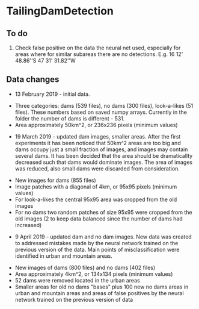 # TailingDamDetection

## To do
1. Check false positive on the data the neural net used, especially for areas where for similar subareas there are no detections. E.g. 16 12' 48.86''S 47 31' 31.82''W

## Data changes
* 13 February 2019 - initial data. 
- Three categories: dams (539 files), no dams (300 files), look-a-likes (51 files). These numbers based on saved numpy arrays. Currently in the folder the number of dams is different - 531. 
- Area approximately 50km^2, or 236x236 pixels (minimum values)

* 19 March 2019 - updated dam images, smaller areas. After the first experiments it has been noticed that 50km^2 areas are too big and dams occupy just a small fraction of images, and images may contain several dams. It has been decided that the area should be dramaticallty decreased such that dams would dominate images. The area of images was reduced, also small dams were discarded from consideration.
- New images for dams (855 files)
- Image patches with a diagonal of 4km, or 95x95 pixels (minimum values)
- For look-a-likes the central 95x95 area was cropped from the old images
- For no dams two random patches of size 95x95 were cropped from the old images (2 to keep data balanced since the number of dams had increased)

* 9 April 2019 - updated dam and no dam images. New data was created to addressed mistakes made by the neural network trained on the previous version of the data. Main points of misclassification were identified in urban and mountain areas.
- New images of dams (800 files) and no dams (402 files)
- Area approximately 4km^2, or 134x134 pixels (minimum values)
- 52 dams were removed located in the urban areas
- Smaller areas for old no dams "bases" plus 100 new no dams areas in urban and mountain areas and areas of false positives by the neural network trained on the previous version of data
